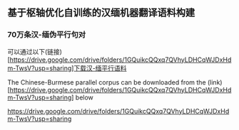 ## 基于枢轴优化自训练的汉缅机器翻译语料构建
### 70万条汉-缅伪平行句对
可以通过以下(链接)[https://drive.google.com/drive/folders/1GQuikcQQxq7QVhyLDHCqWJDxHdm-TwsV?usp=sharing]下载汉-缅平行语料  

The Chinese-Burmese parallel corpus can be downloaded from the (link)[https://drive.google.com/drive/folders/1GQuikcQQxq7QVhyLDHCqWJDxHdm-TwsV?usp=sharing] below  

https://drive.google.com/drive/folders/1GQuikcQQxq7QVhyLDHCqWJDxHdm-TwsV?usp=sharing
